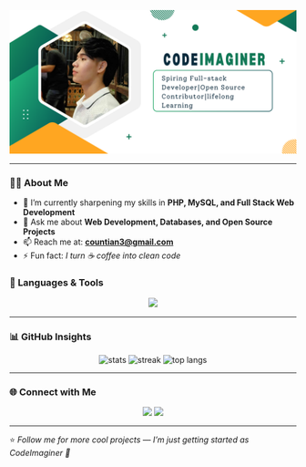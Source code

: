 

<!-- Banner -->
<p align="center">
  <img src="banner.png" alt="Banner" />
</p>


---

### 👨‍💻 About Me
- 🌱 I’m currently sharpening my skills in **PHP, MySQL, and Full Stack Web Development**
- 💬 Ask me about **Web Development, Databases, and Open Source Projects**
- 📫 Reach me at: **countian3@gmail.com**
- ⚡ Fun fact: *I turn ☕ coffee into clean code*


### 🚀 Languages & Tools
<p align="center">
  <img src="https://skillicons.dev/icons?i=php,html,css,java,mysql,git,github,vscode" />
</p>

---

### 📊 GitHub Insights
<p align="center">
  <img src="https://github-readme-stats.vercel.app/api?username=Co3code&show_icons=true&theme=tokyonight" alt="stats" />
  <img src="https://github-readme-streak-stats.herokuapp.com/?user=Co3code&theme=tokyonight" alt="streak" />
  <img src="https://github-readme-stats.vercel.app/api/top-langs/?username=Co3code&layout=compact&theme=tokyonight" alt="top langs" />
</p>

---

### 🌐 Connect with Me
<p align="center">
  <a href="mailto:countian3@gmail.com"><img src="https://skillicons.dev/icons?i=gmail" /></a>
  <a href="https://github.com/Co3code"><img src="https://skillicons.dev/icons?i=github" /></a>
</p>

---

⭐️ *Follow me for more cool projects — I’m just getting started as CodeImaginer 🚀*
